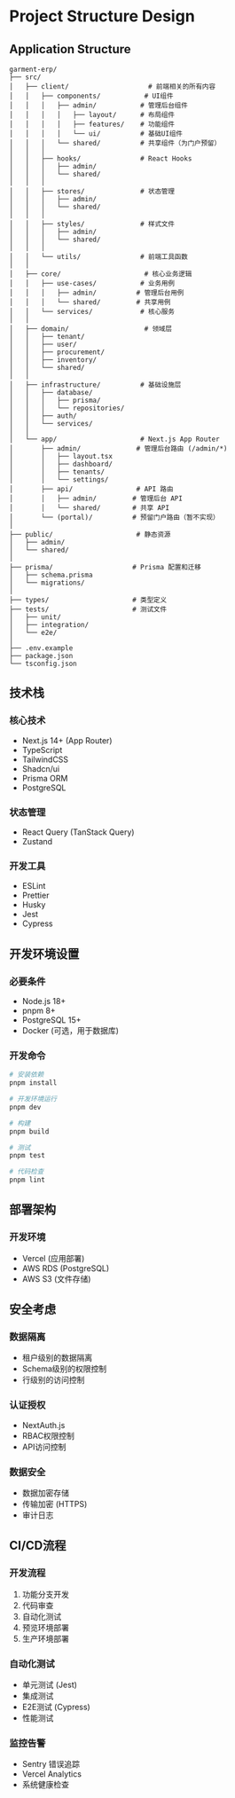 # Project Structure Design

## Application Structure

```
garment-erp/
├── src/
│   ├── client/                    # 前端相关的所有内容
│   │   ├── components/           # UI组件
│   │   │   ├── admin/           # 管理后台组件
│   │   │   │   ├── layout/      # 布局组件
│   │   │   │   ├── features/    # 功能组件
│   │   │   │   └── ui/          # 基础UI组件
│   │   │   └── shared/          # 共享组件（为门户预留）
│   │   │
│   │   ├── hooks/               # React Hooks
│   │   │   ├── admin/          
│   │   │   └── shared/         
│   │   │
│   │   ├── stores/              # 状态管理
│   │   │   ├── admin/          
│   │   │   └── shared/         
│   │   │
│   │   ├── styles/              # 样式文件
│   │   │   ├── admin/
│   │   │   └── shared/
│   │   │
│   │   └── utils/               # 前端工具函数
│   │
│   ├── core/                     # 核心业务逻辑
│   │   ├── use-cases/           # 业务用例
│   │   │   ├── admin/          # 管理后台用例
│   │   │   └── shared/         # 共享用例
│   │   └── services/            # 核心服务
│   │
│   ├── domain/                   # 领域层
│   │   ├── tenant/             
│   │   ├── user/               
│   │   ├── procurement/        
│   │   ├── inventory/          
│   │   └── shared/            
│   │
│   ├── infrastructure/          # 基础设施层
│   │   ├── database/          
│   │   │   ├── prisma/        
│   │   │   └── repositories/   
│   │   ├── auth/              
│   │   └── services/          
│   │
│   └── app/                     # Next.js App Router
│       ├── admin/              # 管理后台路由 (/admin/*)
│       │   ├── layout.tsx
│       │   ├── dashboard/
│       │   ├── tenants/
│       │   └── settings/
│       ├── api/                # API 路由
│       │   ├── admin/         # 管理后台 API
│       │   └── shared/        # 共享 API
│       └── (portal)/          # 预留门户路由（暂不实现）
│
├── public/                     # 静态资源
│   ├── admin/                 
│   └── shared/               
│
├── prisma/                    # Prisma 配置和迁移
│   ├── schema.prisma
│   └── migrations/
│
├── types/                     # 类型定义
├── tests/                     # 测试文件
│   ├── unit/
│   ├── integration/
│   └── e2e/
│
├── .env.example              
├── package.json
└── tsconfig.json
```

## 技术栈

### 核心技术
- Next.js 14+ (App Router)
- TypeScript
- TailwindCSS
- Shadcn/ui
- Prisma ORM
- PostgreSQL

### 状态管理
- React Query (TanStack Query)
- Zustand

### 开发工具
- ESLint
- Prettier
- Husky
- Jest
- Cypress

## 开发环境设置

### 必要条件
- Node.js 18+
- pnpm 8+
- PostgreSQL 15+
- Docker (可选，用于数据库)

### 开发命令
```bash
# 安装依赖
pnpm install

# 开发环境运行
pnpm dev

# 构建
pnpm build

# 测试
pnpm test

# 代码检查
pnpm lint
```

## 部署架构

### 开发环境
- Vercel (应用部署)
- AWS RDS (PostgreSQL)
- AWS S3 (文件存储)

## 安全考虑

### 数据隔离
- 租户级别的数据隔离
- Schema级别的权限控制
- 行级别的访问控制

### 认证授权
- NextAuth.js
- RBAC权限控制
- API访问控制

### 数据安全
- 数据加密存储
- 传输加密 (HTTPS)
- 审计日志

## CI/CD流程

### 开发流程
1. 功能分支开发
2. 代码审查
3. 自动化测试
4. 预览环境部署
5. 生产环境部署

### 自动化测试
- 单元测试 (Jest)
- 集成测试
- E2E测试 (Cypress)
- 性能测试

### 监控告警
- Sentry 错误追踪
- Vercel Analytics
- 系统健康检查